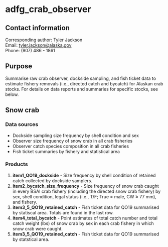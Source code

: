# adfg_crab_observer
## Contact information
Corresponding author: Tyler Jackson  
Email: tyler.jackson@alaska.gov  
Phone: (907) 486 - 1861  

## Purpose
Summarise raw crab observer, dockside sampling, and fish ticket data to estimate fishery removals (i.e., directed catch and bycatch) for Alaskan crab stocks. For details on data reports and summaries for specific stocks, see below.  

## Snow crab
### Data sources
* Dockside sampling size frequency by shell condition and sex
* Observer size frequency of snow crab in all crab fisheries
* Observer catch species composition in all crab fisheries
* Fish ticket summaries by fishery and statistical area

### Products
1. **item1_QO19_dockside** - Size frequency by shell condition of retained catch collected by dockside samplers.
2. **item2_bycatch_size_frequency** - Size frequency of snow crab caught in every BSAI crab fishery (including the directed snow crab fishery) by sex, shell condition, legal status (i.e., T/F; True = male, CW &geq; 77 mm), and fishery.
3. **item3_5_QO19_retained_catch** - Fish ticket data for QO19 summarised by statiscal area. Totals are found in the last row.
4. **item4_total_bycatch** - Point estimates of total catch number and total catch weight (lbs) of snow crab by sex in each crab fishery in which snow crab were caught.
5. **item3_5_QO19_retained_catch** - Fish ticket data for QO19 summarised by statstical area.

